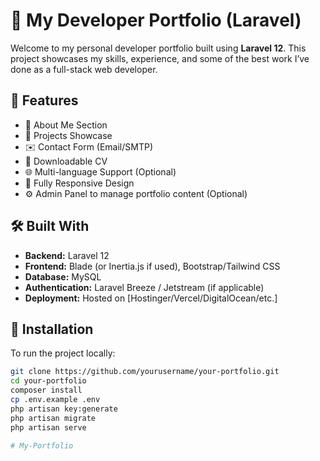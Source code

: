 # 🌟 My Developer Portfolio (Laravel)

Welcome to my personal developer portfolio built using **Laravel 12**. This project showcases my skills, experience, and some of the best work I’ve done as a full-stack web developer.

## 🚀 Features

- 🧑 About Me Section
- 💼 Projects Showcase
- ✉️ Contact Form (Email/SMTP)
- 📜 Downloadable CV
- 🌐 Multi-language Support (Optional)
- 📱 Fully Responsive Design
- ⚙️ Admin Panel to manage portfolio content (Optional)

## 🛠️ Built With

- **Backend:** Laravel 12
- **Frontend:** Blade (or Inertia.js if used), Bootstrap/Tailwind CSS
- **Database:** MySQL
- **Authentication:** Laravel Breeze / Jetstream (if applicable)
- **Deployment:** Hosted on [Hostinger/Vercel/DigitalOcean/etc.]

## 📂 Installation

To run the project locally:

```bash
git clone https://github.com/yourusername/your-portfolio.git
cd your-portfolio
composer install
cp .env.example .env
php artisan key:generate
php artisan migrate
php artisan serve

# My-Portfolio
